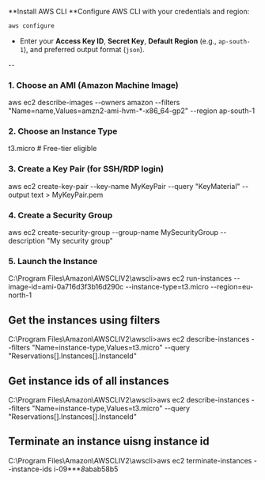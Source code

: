  **Install AWS CLI
**Configure AWS CLI with your credentials and region:

   ```powershell
   aws configure
   ```

   * Enter your **Access Key ID**, **Secret Key**, **Default Region** (e.g., `ap-south-1`), and preferred output format (`json`).

--

### 1. Choose an AMI (Amazon Machine Image)

aws ec2 describe-images --owners amazon --filters "Name=name,Values=amzn2-ami-hvm-*-x86_64-gp2" --region ap-south-1


### 2. Choose an Instance Type

t3.micro   # Free-tier eligible

### 3. Create a Key Pair (for SSH/RDP login)

aws ec2 create-key-pair --key-name MyKeyPair --query "KeyMaterial" --output text > MyKeyPair.pem

### 4. Create a Security Group

aws ec2 create-security-group --group-name MySecurityGroup --description "My security group"

### 5. Launch the Instance
C:\Program Files\Amazon\AWSCLIV2\awscli>aws ec2 run-instances --image-id=ami-0a716d3f3b16d290c --instance-type=t3.micro --region=eu-north-1

## Get the instances using filters
C:\Program Files\Amazon\AWSCLIV2\awscli>aws ec2 describe-instances --filters "Name=instance-type,Values=t3.micro" --query "Reservations[].Instances[].InstanceId"

## Get instance ids of all instances
C:\Program Files\Amazon\AWSCLIV2\awscli>aws ec2 describe-instances --filters "Name=instance-type,Values=t3.micro" --query "Reservations[].Instances[].InstanceId"
## Terminate an instance uisng instance id

C:\Program Files\Amazon\AWSCLIV2\awscli>aws ec2 terminate-instances --instance-ids i-09****8*abab58b5



